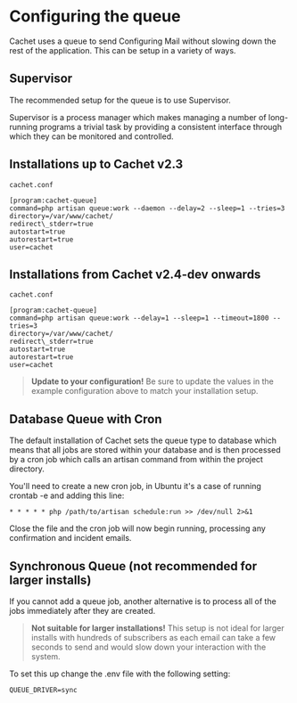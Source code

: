 # Configuring the queue

Cachet uses a queue to send Configuring Mail without slowing down
the rest of the application. This can be setup in a variety of ways.

## Supervisor

The recommended setup for the queue is to use Supervisor.

Supervisor is a process manager which makes managing a number of
long-running programs a trivial task by providing a consistent interface
through which they can be monitored and controlled.

## Installations up to Cachet v2.3

`cachet.conf`

```
[program:cachet-queue]
command=php artisan queue:work --daemon --delay=2 --sleep=1 --tries=3
directory=/var/www/cachet/
redirect\_stderr=true
autostart=true
autorestart=true
user=cachet
```

## Installations from Cachet v2.4-dev onwards

`cachet.conf`

```
[program:cachet-queue]
command=php artisan queue:work --delay=1 --sleep=1 --timeout=1800 --tries=3
directory=/var/www/cachet/
redirect\_stderr=true
autostart=true
autorestart=true
user=cachet
```

> **Update to your configuration!**
> Be sure to update the values in the example configuration above to match
> your installation setup.

## Database Queue with Cron

The default installation of Cachet sets the queue type to database which means
that all jobs are stored within your database and is then processed by a cron
job which calls an artisan command from within the project directory.

You'll need to create a new cron job, in Ubuntu it's a case of running
crontab -e and adding this line:

`* * * * * php /path/to/artisan schedule:run >> /dev/null 2>&1`

Close the file and the cron job will now begin running, processing any
confirmation and incident emails.

## Synchronous Queue (not recommended for larger installs)

If you cannot add a queue job, another alternative is to process all of
the jobs immediately after they are created.

> **Not suitable for larger installations!**
> This setup is not ideal for larger installs with hundreds of subscribers
> as each email can take a few seconds to send and would slow down your
> interaction with the system.

To set this up change the .env file with the following setting:

`QUEUE_DRIVER=sync`
